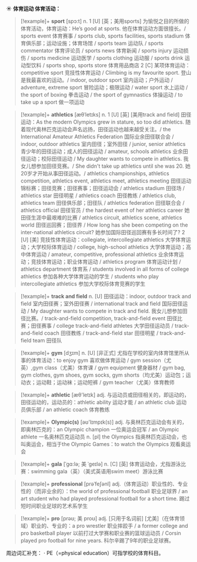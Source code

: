 ☀ <span class="category">**体育运动 体育活动：**</span>
>[!example]+ <span class="vocabulary">**sport**</span> [spɔ:t] 
> <span class="definition">n. 1 [U] [英；美用sports] 为愉悦之目的所做的体育活动，体育运动：</span>He’s good at sports. 他在体育运动方面很擅长。/ sports event 体育赛事 / sports club, sports facilities, sports stadium 体育俱乐部；运动设施；体育场馆 / sports team 运动队 / sports commentator 体育评论员 / sports news 体育新闻 / sports injury 运动损伤 / sports medicine 运动医学 / sports clothing 运动服 / sports drink 运动型饮料 / sports shop, sports store 体育用品商店 <span class="definition">2 [C] 某项体育运动：</span>competitive sport 竞技性体育运动 / Climbing is my favourite sport. 登山是我最喜欢的运动。/ indoor, outdoor sport 室内运动；户外运动 / adventure, extreme sport 冒险运动；极限运动 / water sport 水上运动 / the sport of boxing 拳击运动 / the sport of gymnastics 体操运动 / to take up a sport 做一项运动
           
>[!example]+ <span class="vocabulary">**athletics**</span> [æθˈletɪks]
> <span class="definition">n. 1 [U] [英] [美用track and field] 田径运动：</span>As the modern Olympics grew in stature, so too did athletics. 随着现代奥林匹克运动会声名远扬，田径运动也越来越受关注。/ the International Amateur Athletics Federation 国际业余田径联合会 / indoor, outdoor athletics 室内田径；室外田径 / junior, senior athletics 青少年的田径运动；成人的田径运动 / amateur, schools athletics 业余田径运动；校际田径运动 / My daughter wants to compete in athletics. 我女儿想参加田径竞赛。/ She didn't take up athletics until she was 20. 她20岁才开始从事田径运动。/ athletics championships, athletics competition, athletics event, athletics meet, athletics meeting 田径运动锦标赛；田径竞赛；田径赛事；田径运动会 / athletics stadium 田径场 / athletics star 田径明星 / athletics coach 田径教练 / athletics club, athletics team 田径俱乐部；田径队 / athletics federation 田径联合会 / athletics official 田径官员 / the hardest event of her athletics career 她田径生涯中最艰难的比赛 / athletics circuit, athletics scene, athletics world 田径巡回赛；田径界 / How long has she been competing on the inter-national athletics circuit? 她参加国际田径巡回赛有多长时间了? <span class="definition">2 [U] [美] 竞技性体育运动：</span>collegiate, intercollegiate athletics 大学体育运动；大学校际体育运动 / college, high-school athletics 大学体育运动；高中体育运动 / amateur, competitive, professional athletics 业余体育运动；竞技体育运动；职业体育运动 / athletics program 体育运动计划 / athletics department 体育系 / students involved in all forms of college athletics 参加各种大学体育运动的学生 / students who play intercollegiate athletics 参加大学校际体育竞赛的学生
           
>[!example]+ <span class="vocabulary">**track and field**</span>
> <span class="definition">n. [U] 田径运动：</span>indoor, outdoor track and field 室内田径赛；室外田径赛 / international track and field 国际田径运动 / My daughter wants to compete in track and field. 我女儿想参加田径比赛。/ track-and-field competition, track-and-field event 田径比赛；田径赛事 / college track-and-field athletes 大学田径运动员 / track-and-field coach 田径教练 / track-and-field star 田径明星 / track-and-field team 田径队

>[!example]+ <span class="vocabulary">**gym**</span> [dӡɪm] 
> <span class="definition">n. [U] [非正式] 尤指在学校的室内体育馆里所从事的体育活动：</span>to enjoy gym 喜欢做体育运动 / gym session（尤英）,gym class（尤美）体育课 / gym equipment 健身器材 / gym bag, gym clothes, gym shoes, gym socks, gym shorts（均尤美）运动包；运动衣；运动鞋；运动袜；运动短裤 / gym teacher（尤美）体育教师

>[!example]+ <span class="vocabulary">**athletic**</span> [æθ'letɪk] 
> <span class="definition">adj. 与运动员或田径相关的，即运动的，田径运动的，运动员的：</span>athletic ability 运动才能 / an athletic club 运动员俱乐部 / an athletic coach 体育教练

>[!example]+ <span class="vocabulary">**Olympic(s)**</span> [əʊ'lɪmpɪk(s)] 
> <span class="definition">adj. 与奥林匹克运动会有关的，即奥林匹克的：</span>an Olympic champion 一位奥运会冠军 / an Olympic athlete 一名奥林匹克运动员 <span class="definition">n. [pl] the Olympics 指奥林匹克运动会，也叫奥运会，相当于the Olympic Games：</span>to watch the Olympics 观看奥运会 
           
>[!example]+ <span class="vocabulary">**gala**</span> [ˈgɑ:lə; 美 ˈgeɪlə]
> <span class="definition">n. [C] [英] 体育运动会，尤指游泳比赛：</span>swimming gala（英）（美式英语用swim meet）游泳比赛
           
>[!example]+ <span class="vocabulary">**professional**</span> [prəˈfeʃənl]
> <span class="definition">adj.（体育运动）职业性的、专业性的（而非业余的）：</span>the world of professional football 职业足球界 / an art student who had played professional football for a short time. 踢过短时间职业足球的艺术系学生

>[!example]+ <span class="vocabulary">**pro**</span> [prəʊ; 美 proʊ]
> <span class="definition">adj. [只用于名词前] [尤美]（在体育领域）职业的、专业的：</span>a pro wrestler 职业摔跤手 / a former college and pro basketball player 以前打过大学赛和职业赛的篮球运动员 / Corsin played pro football for nine years. 科尔辛踢了9年的职业足球赛。

周边词汇补充：
· PE（=physical education）可指学校的体育科目。
